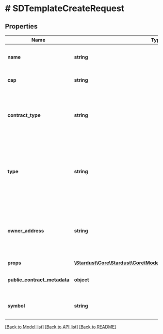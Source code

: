 # # SDTemplateCreateRequest

## Properties

Name | Type | Description | Notes
------------ | ------------- | ------------- | -------------
**name** | **string** | The name of the template (ex. Bronze Axe) |
**cap** | **string** | u96 Number as String (ex. 200000000) |
**contract_type** | **string** | The type of custom contract to use for this template. Default will use a shared contract. | [optional]
**type** | **string** | FT is a currency where every instance is the same, NFT is where every token instance differes (ex. FT) |
**owner_address** | **string** | Blockchain address to set as owner of the custom contract. Required if contractType is set. | [optional]
**props** | [**\Stardust\Core\Stardust\Core\Model\SDTemplateCreateRequestProps**](SDTemplateCreateRequestProps.md) |  |
**public_contract_metadata** | **object** | Returned to marketplaces as contract metadata | [optional]
**symbol** | **string** | For ERC20 contracts, this is the ticker symbol | [optional]

[[Back to Model list]](../../README.md#models) [[Back to API list]](../../README.md#endpoints) [[Back to README]](../../README.md)
